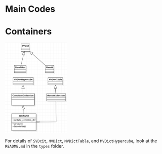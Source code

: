 # Main Codes

# Containers

<img src="https://github.com/ModelEngineering/smarte/blob/main/smarte/containers.png" alt="drawing" width="200"/>

For details of ``SVDcit``, ``MVDict``, ``MVDictTable``, and ``MVDictHypercube``,
look at the ``README.md`` in the ``types`` folder.
